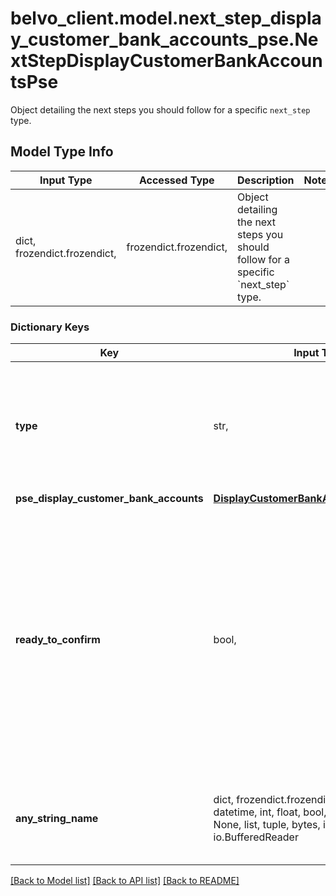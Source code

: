 # belvo_client.model.next_step_display_customer_bank_accounts_pse.NextStepDisplayCustomerBankAccountsPse

Object detailing the next steps you should follow for a specific `next_step` type.

## Model Type Info
Input Type | Accessed Type | Description | Notes
------------ | ------------- | ------------- | -------------
dict, frozendict.frozendict,  | frozendict.frozendict,  | Object detailing the next steps you should follow for a specific &#x60;next_step&#x60; type. | 

### Dictionary Keys
Key | Input Type | Accessed Type | Description | Notes
------------ | ------------- | ------------- | ------------- | -------------
**type** | str,  | str,  | The type of &#x60;next_step&#x60; you need to follow.  | [optional] must be one of ["pse_display_payment_method_information", "pse_display_credentials_required", "pse_display_needs_redirect", "pse_display_token_required", "pse_display_customer_bank_accounts", "pse_display_confirmation_required", "pse_display_payment_processing", "pse_display_payment_failed", "pse_display_payment_succeeded", ] 
**pse_display_customer_bank_accounts** | [**DisplayCustomerBankAccountsContentPse**](DisplayCustomerBankAccountsContentPse.md) | [**DisplayCustomerBankAccountsContentPse**](DisplayCustomerBankAccountsContentPse.md) |  | [optional] 
**ready_to_confirm** | bool,  | BoolClass,  | Boolean that indicates whether the payment intent is ready to be confirmed.     **Note:** When the value is &#x60;true&#x60;, you&#x27;ll need to make a PATCH request sending through &#x60;confirm: true&#x60; to confirm the payment. | [optional] if omitted the server will use the default value of True
**any_string_name** | dict, frozendict.frozendict, str, date, datetime, int, float, bool, decimal.Decimal, None, list, tuple, bytes, io.FileIO, io.BufferedReader | frozendict.frozendict, str, BoolClass, decimal.Decimal, NoneClass, tuple, bytes, FileIO | any string name can be used but the value must be the correct type | [optional]

[[Back to Model list]](../../README.md#documentation-for-models) [[Back to API list]](../../README.md#documentation-for-api-endpoints) [[Back to README]](../../README.md)

